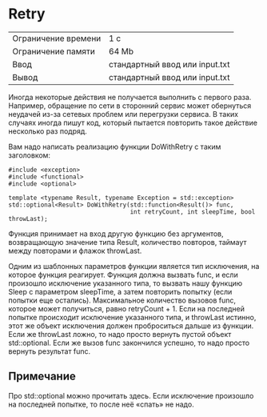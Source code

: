 # Retry

<table>
 <tr>
    <td>Ограничение времени</td>
    <td>1 c</td>
 </tr>
 <tr>
    <td>Ограничение памяти</td>
    <td>64 Mb</td>
 </tr>
  <tr>
    <td>Ввод</td>
    <td>стандартный ввод или input.txt</td>
 </tr>
  <tr>
    <td>Вывод</td>
    <td>стандартный ввод или input.txt</td>
 </tr>
</table>

Иногда некоторые действия не получается выполнить с первого раза. Например, обращение по сети в сторонний сервис может обернуться неудачей из-за сетевых проблем или перегрузки сервиса. В таких случаях иногда пишут код, который пытается повторить такое действие несколько раз подряд.

Вам надо написать реализацию функции DoWithRetry с таким заголовком:

```
#include <exception>
#include <functional>
#include <optional>

template <typename Result, typename Exception = std::exception>
std::optional<Result> DoWithRetry(std::function<Result()> func,
                                  int retryCount, int sleepTime, bool throwLast);
```

Функция принимает на вход другую функцию без аргументов, возвращающую значение типа Result, количество повторов, таймаут между повторами и флажок throwLast.

Одним из шаблонных параметров функции является тип исключения, на которое функция реагирует. Функция должна вызвать func, и если произошло исключение указанного типа, то вызвать нашу функцию Sleep с параметром sleepTime, а затем повторить попытку (если попытки еще остались). Максимальное количество вызовов func, которое может получиться, равно retryCount + 1. Если на последней попытке происходит исключение указанного типа, и throwLast истинно, этот же объект исключения должен проброситься дальше из функции. Если же throwLast ложно, то надо просто вернуть пустой объект std::optional. Если же вызов func закончился успешно, то надо просто вернуть результат func.

## Примечание
Про std::optional можно прочитать здесь. Если исключение произошло на последней попытке, то после неё «спать» не надо.